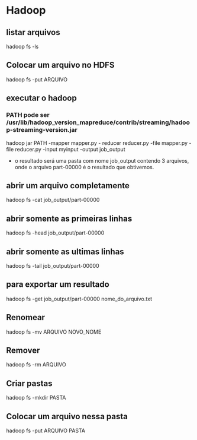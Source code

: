 # Hadoop

## listar arquivos
hadoop fs -ls

## Colocar um arquivo no HDFS
hadoop fs -put ARQUIVO

## executar o hadoop 
### PATH pode ser /usr/lib/hadoop_version_mapreduce/contrib/streaming/hadoop-streaming-version.jar 
hadoop jar PATH -mapper mapper.py - reducer reducer.py -file mapper.py -file reducer.py -input myinput -output job_output

- o resultado será uma pasta com nome job_output contendo 3 arquivos, onde o arquivo part-00000 é o resultado que obtivemos.

## abrir um arquivo completamente
hadoop fs -cat job_output/part-00000

## abrir somente as primeiras linhas
hadoop fs -head job_output/part-00000

## abrir somente as ultimas linhas
hadoop fs -tail job_output/part-00000

## para exportar um resultado
hadoop fs -get job_output/part-00000 nome_do_arquivo.txt

## Renomear
hadoop fs -mv ARQUIVO NOVO_NOME

## Remover
hadoop fs -rm ARQUIVO

## Criar pastas
hadoop fs -mkdir PASTA

## Colocar um arquivo nessa pasta
hadoop fs -put ARQUIVO PASTA
